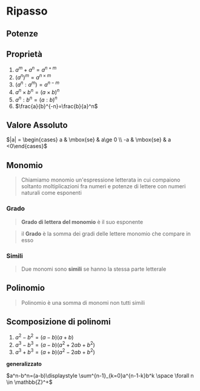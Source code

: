# Ripasso

## Potenze

## Proprietà

1. $a^m+a^n=a^{n+m}$
2. $(a^n)^m=a^{n\times m}$
3. $(a^n : a^m)=a^{n-m}$
4. $a^n\times b^n=(a\times b)^n$ 
5. $a^n: b^n=(a:b)^n$ 
6. $\frac{a}{b}^{-n}=\frac{b}{a}^n$

## Valore Assoluto

$|a| = \begin{cases} a & \mbox{se} & a\ge 0 \\ -a & \mbox{se} & a <0\end{cases}$



## Monomio

> Chiamiamo monomio un'espressione letterata in cui compaiono soltanto moltiplicazioni fra numeri e potenze di lettere con numeri naturali come esponenti

### Grado

> **Grado di lettera del monomio** è il suo esponente

> il **Grado** è la somma dei gradi delle lettere monomio che compare in esso

### Simili

> Due monomi sono **simili** se hanno la stessa parte letterale

## Polinomio

> Polinomio è una somma di monomi non tutti simili

## Scomposizione di polinomi

1. $a^2-b^2=(a-b)(a+b)$
1. $a^3-b^3=(a-b)(a^2+2ab+b^2)$
1. $a^3+b^3=(a+b)(a^2-2ab+b^2)$


**generalizzato**

$a^n-b^n=(a-b)\displaystyle \sum^{n-1}_{k=0}a^{n-1-k}b^k \space \forall n \in \mathbb{Z}^+$

